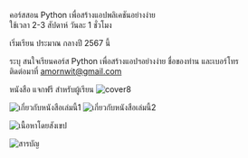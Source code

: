 คอร์สสอน Python เพื่อสร้างแอปพลิเคชันอย่างง่าย    
ใช้เวลา 2-3 สัปดาห์ วันละ 1 ชั่วโมง    

เริ่มเรียน ประมาณ กลางปี 2567 นี้     
   
ระบุ สนใจเรียนคอร์ส Python เพื่อสร้างแอปฯอย่างง่าย ชื่อของท่าน และเบอร์โทร    
ติดต่อมาที่ amornwit@gmail.com    


หนังสือ แจกฟรี สำหรับผู้เรียน
![cover8](https://github.com/prakayrat/PythonicAdventure/assets/51775195/e0af96a6-fbb7-4806-830a-5ad08d80755a)

![เกี่ยวกับหนังสือเล่มนี้1](https://github.com/prakayrat/PythonicAdventure/assets/51775195/6f31b416-8af1-4e74-9153-649d14b1f80c)
![เกี่ยวกับหนังสือเล่มนี้2](https://github.com/prakayrat/PythonicAdventure/assets/51775195/f52ad65c-a64b-44cb-8f12-63dfc2fea00f)

![เนื้อหาโดยสังเขป](https://github.com/prakayrat/PythonicAdventure/assets/51775195/d4db3b84-fbb7-48d6-9d1c-7fbb20b23fc4)

![สารบัญ](https://github.com/prakayrat/PythonicAdventure/assets/51775195/9d9dff51-24ca-414f-88b1-6a9c1b0521e7)
